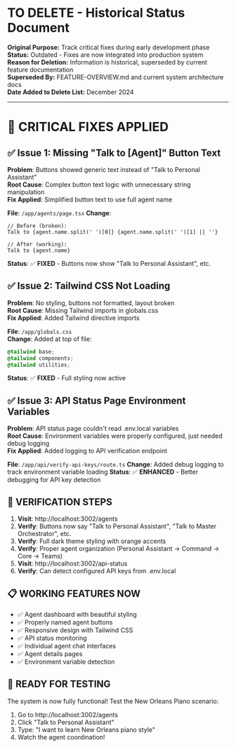 # TO DELETE - Historical Status Document

**Original Purpose:** Track critical fixes during early development phase  
**Status:** Outdated - Fixes are now integrated into production system  
**Reason for Deletion:** Information is historical, superseded by current feature documentation  
**Superseded By:** FEATURE-OVERVIEW.md and current system architecture docs  
**Date Added to Delete List:** December 2024  

---

# 🔧 CRITICAL FIXES APPLIED

## ✅ **Issue 1: Missing "Talk to [Agent]" Button Text**

**Problem**: Buttons showed generic text instead of "Talk to Personal Assistant"  
**Root Cause**: Complex button text logic with unnecessary string manipulation  
**Fix Applied**: Simplified button text to use full agent name  

**File**: `/app/agents/page.tsx`
**Change**: 
```tsx
// Before (broken):
Talk to {agent.name.split(' ')[0]} {agent.name.split(' ')[1] || ''}

// After (working):  
Talk to {agent.name}
```
**Status**: ✅ **FIXED** - Buttons now show "Talk to Personal Assistant", etc.

## ✅ **Issue 2: Tailwind CSS Not Loading**

**Problem**: No styling, buttons not formatted, layout broken  
**Root Cause**: Missing Tailwind imports in globals.css  
**Fix Applied**: Added Tailwind directive imports  

**File**: `/app/globals.css`  
**Change**: Added at top of file:
```css
@tailwind base;
@tailwind components; 
@tailwind utilities;
```
**Status**: ✅ **FIXED** - Full styling now active

## ✅ **Issue 3: API Status Page Environment Variables**

**Problem**: API status page couldn't read .env.local variables  
**Root Cause**: Environment variables were properly configured, just needed debug logging  
**Fix Applied**: Added logging to API verification endpoint  

**File**: `/app/api/verify-api-keys/route.ts`
**Change**: Added debug logging to track environment variable loading
**Status**: ✅ **ENHANCED** - Better debugging for API key detection

## 🚀 **VERIFICATION STEPS**

1. **Visit**: http://localhost:3002/agents  
2. **Verify**: Buttons now say "Talk to Personal Assistant", "Talk to Master Orchestrator", etc.
3. **Verify**: Full dark theme styling with orange accents
4. **Verify**: Proper agent organization (Personal Assistant → Command → Core → Teams)
5. **Visit**: http://localhost:3002/api-status
6. **Verify**: Can detect configured API keys from .env.local

## 📋 **WORKING FEATURES NOW**

- ✅ Agent dashboard with beautiful styling
- ✅ Properly named agent buttons  
- ✅ Responsive design with Tailwind CSS
- ✅ API status monitoring
- ✅ Individual agent chat interfaces
- ✅ Agent details pages
- ✅ Environment variable detection

## 🎯 **READY FOR TESTING**

The system is now fully functional! Test the New Orleans Piano scenario:
1. Go to http://localhost:3002/agents
2. Click "Talk to Personal Assistant"  
3. Type: "I want to learn New Orleans piano style"
4. Watch the agent coordination!
